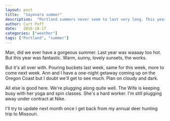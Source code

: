 ```yaml
---
layout: post
title:  "Sayonara summer"
description:  "Portland summers never seem to last very long. This year was no different"
author: Curt Poff
date:   2016-10-17
categories: ["weather"]
tags: ["Portland", "summer"]
---
```


Man, did we ever have a gorgeous summer. Last year was waaaay too hot. But this year was fantastic. Warm, sunny, lovely sunsets, the works.

<!--more-->

But it's all over with. Pouring buckets last week, same for this week, more to come next week. Ann and I have a one-night getaway coming up on the Oregon Coast but I doubt we'll get to see much. Plan on cloudy and dark.

All else is good here. We're plugging along quite well. The Wife is keeping busy with her yoga and spin classes. She's a hard worker. I'm still plugging away under contract at Nike.

I'll try to update next month once I get back from my annual deer hunting trip to Missouri.
